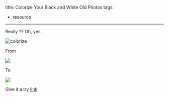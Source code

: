 title: Colorize Your Black and White Old Photos
tags:
  - resource
---

Really ?? Oh, yes.

![colorize](https://i.ibb.co/JqWPhNY/color.png)

From

![](https://i.guim.co.uk/img/media/3b24aa6da654484f8bdd4503b13b221d9f33b5d4/0_189_1892_1134/master/1892.jpg?width=1200&height=1200&quality=85&auto=format&fit=crop&s=165c2b9e513bb886499ec218107bd2d7)

To

![](http://access.imagecolorizer.com:8662/results/O7qEAFxV.jpg)

Give it a try [link](https://imagecolorizer.com/)

